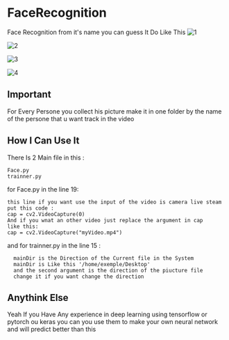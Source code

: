 # FaceRecognition
Face Recognition from it's name you can guess 
It Do Like This 
![1](https://c.top4top.net/p_916bw9o81.png)

![2](https://b.top4top.net/p_916ro3mq1.png)

![3](https://c.top4top.net/p_916bxs822.png)

![4](https://d.top4top.net/p_9165nbb03.png)

## Important 
For Every Persone you collect his picture make it in one folder by the name of the persone that u want track in the video

## How I Can Use It 
There Is 2 Main file in this :
  ```
  Face.py
  trainner.py
  ```

for Face.py in the line 19:
  ```
  this line if you want use the input of the video is camera live steam 
  put this code :
  cap = cv2.VideoCapture(0)
  And if you wnat an other video just replace the argument in cap 
  like this:
  cap = cv2.VideoCapture("myVideo.mp4")
  ```
and for trainner.py in the line 15 :
```
  mainDir is the Direction of the Current file in the System
  mainDir is Like this '/home/exemple/Desktop'
  and the second argument is the direction of the piucture file
  change it if you want change the direction
  ```  
## Anythink Else
Yeah If you Have Any experience in deep learning using tensorflow or pytorch ou keras
you can you use them to make your own neural network and will predict better than this

